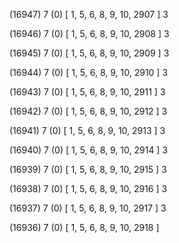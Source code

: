 (16947) 7 (0) [ 1, 5, 6, 8, 9, 10, 2907 ] 3 


(16946) 7 (0) [ 1, 5, 6, 8, 9, 10, 2908 ] 3 


(16945) 7 (0) [ 1, 5, 6, 8, 9, 10, 2909 ] 3 


(16944) 7 (0) [ 1, 5, 6, 8, 9, 10, 2910 ] 3 


(16943) 7 (0) [ 1, 5, 6, 8, 9, 10, 2911 ] 3 


(16942) 7 (0) [ 1, 5, 6, 8, 9, 10, 2912 ] 3 


(16941) 7 (0) [ 1, 5, 6, 8, 9, 10, 2913 ] 3 


(16940) 7 (0) [ 1, 5, 6, 8, 9, 10, 2914 ] 3 


(16939) 7 (0) [ 1, 5, 6, 8, 9, 10, 2915 ] 3 


(16938) 7 (0) [ 1, 5, 6, 8, 9, 10, 2916 ] 3 


(16937) 7 (0) [ 1, 5, 6, 8, 9, 10, 2917 ] 3 


(16936) 7 (0) [ 1, 5, 6, 8, 9, 10, 2918 ]  

